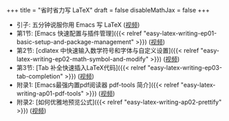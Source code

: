 +++
title = "省时省力写 LaTeX"
draft = false
disableMathJax = false
+++

-   引子: 五分钟说服你用 Emacs 写 LaTeX ([视频](https://www.bilibili.com/video/BV1Xk4y1a7Gp/))
-   第1节: [Emacs 快速配置与插件管理]({{< relref "easy-latex-writing-ep01-basic-setup-and-package-management" >}}) ([视频](https://www.bilibili.com/video/BV1nm4y117gn/))
-   第2节: [cdlatex 中快速输入数学符号和字体与自定义设置]({{< relref "easy-latex-writing-ep02-math-symbol-and-modify" >}}) ([视频](https://www.bilibili.com/video/BV1qa4y1u7Cd/))
-   第3节: [Tab 补全快速插入LaTeX代码]({{< relref "easy-latex-writing-ep03-tab-completion" >}}) ([视频](https://www.bilibili.com/video/BV1Rb421J7eS))
-   附录1: [Emacs最强内置pdf阅读器 pdf-tools 简介]({{< relref "easy-latex-writing-ap01-pdf-tools" >}}) ([视频](https://www.bilibili.com/video/BV1pg4y1s7Z9/))
-   附录2: [如何优雅地预览公式]({{< relref "easy-latex-writing-ap02-prettify" >}}) ([视频](https://www.bilibili.com/video/BV1tv4y1V7xY/))
